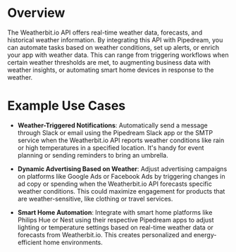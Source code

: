 # Overview

The Weatherbit.io API offers real-time weather data, forecasts, and historical weather information. By integrating this API with Pipedream, you can automate tasks based on weather conditions, set up alerts, or enrich your app with weather data. This can range from triggering workflows when certain weather thresholds are met, to augmenting business data with weather insights, or automating smart home devices in response to the weather.

# Example Use Cases

- **Weather-Triggered Notifications**: Automatically send a message through Slack or email using the Pipedream Slack app or the SMTP service when the Weatherbit.io API reports weather conditions like rain or high temperatures in a specified location. It's handy for event planning or sending reminders to bring an umbrella.

- **Dynamic Advertising Based on Weather**: Adjust advertising campaigns on platforms like Google Ads or Facebook Ads by triggering changes in ad copy or spending when the Weatherbit.io API forecasts specific weather conditions. This could maximize engagement for products that are weather-sensitive, like clothing or travel services.

- **Smart Home Automation**: Integrate with smart home platforms like Philips Hue or Nest using their respective Pipedream apps to adjust lighting or temperature settings based on real-time weather data or forecasts from Weatherbit.io. This creates personalized and energy-efficient home environments.
